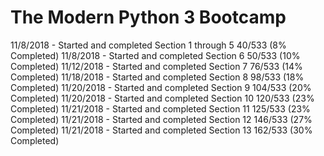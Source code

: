 # The Modern Python 3 Bootcamp

11/8/2018  - Started and completed Section 1 through 5 
             40/533 (8% Completed)
11/8/2018  - Started and completed Section 6
             50/533 (10% Completed)
11/12/2018 - Started and completed Section 7
             76/533 (14% Completed)
11/18/2018 - Started and completed Section 8
             98/533 (18% Completed)
11/20/2018 - Started and completed Section 9
             104/533 (20% Completed)
11/20/2018 - Started and completed Section 10
             120/533 (23% Completed)
11/21/2018 - Started and completed Section 11
             125/533 (23% Completed)
11/21/2018 - Started and completed Section 12
             146/533 (27% Completed)
11/21/2018 - Started and completed Section 13
             162/533 (30% Completed)
